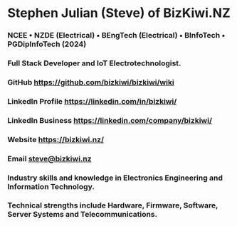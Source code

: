 # Stephen Julian (Steve) of BizKiwi.NZ
### NCEE • NZDE (Electrical) • BEngTech (Electrical) • BInfoTech • PGDipInfoTech (2024) ###
### Full Stack Developer and IoT Electrotechnologist. ####
### GitHub https://github.com/bizkiwi/bizkiwi/wiki ###
### LinkedIn Profile https://linkedin.com/in/bizkiwi/ ###
### LinkedIn Business https://linkedin.com/company/bizkiwi/ ###
### Website https://bizkiwi.nz/ ###
### Email steve@bizkiwi.nz ###
### Industry skills and knowledge in Electronics Engineering and Information Technology. ###
### Technical strengths include Hardware, Firmware, Software, Server Systems and Telecommunications. ###

####  ####
####  ####
              



